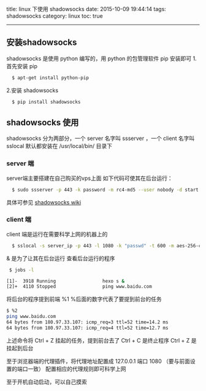 title: linux 下使用 shadowsocks
date: 2015-10-09 19:44:14
tags: shadowsocks
category: linux
toc: true

---
## 安装shadowsocks
shadowsocks 是使用 python 编写的，用 python 的包管理软件 pip 安装即可
1.首先安装 pip
``` bash
  $ apt-get install python-pip
```
2.安装 shadowsocks
``` bash
  $ pip install shadowsocks
```

## shadowsocks 使用
shadowsocks 分为两部分，一个 server 名字叫 ssserver ，一个 client 名字叫 sslocal
默认都安装在  /usr/local/bin/ 目录下

### **server 端**
server端主要搭建在自己购买的vps上面
如下代码可使其在后台运行：
``` bash
  $ sudo ssserver -p 443 -k password -m rc4-md5 --user nobody -d start
```
具体可参见 [shadowsocks wiki](https://github.com/shadowsocks/shadowsocks/wiki/Shadowsocks-%E4%BD%BF%E7%94%A8%E8%AF%B4%E6%98%8E)

### **client 端**
client 端是运行在需要科学上网的机器上的
``` bash
  $ sslocal -s server_ip -p 443 -l 1080 -k "passwd" -t 600 -m aes-256-cfb &
```
& 是为了让其在后台运行
查看后台运行的程序 
``` bash
 $ jobs -l
```
``` bash
[1]-  3918 Running                 hexo s &
[2]+  4110 Stopped                 ping www.baidu.com
```
将后台的程序提到前端  %1   %后面的数字代表了要提到前台的任务
``` bash
$ %2
ping www.baidu.com
64 bytes from 180.97.33.107: icmp_req=3 ttl=52 time=14.2 ms
64 bytes from 180.97.33.107: icmp_req=4 ttl=52 time=12.7 ms
```
上述命令将 Ctrl + Z 挂起的任务，提到前台去了
Ctrl + C 是终止程序
Ctrl + Z 是挂起到后台

至于浏览器端的代理插件，将代理地址配置成 127.0.0.1 端口 1080 （要与前面设置的端口一致）
配置相应的代理规则即可科学上网

至于开机自动启动，可以自己摸索





